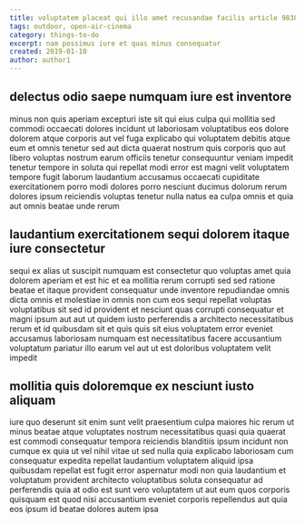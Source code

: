 ```yaml
---
title: voluptatem placeat qui illo amet recusandae facilis article 9838
tags: outdoor, open-air-cinema
category: things-to-do
excerpt: nam possimus iure et quas minus consequatur
created: 2019-01-10
author: author1
---
```


## delectus odio saepe numquam iure est inventore

minus non quis aperiam excepturi iste sit qui eius culpa qui mollitia sed commodi occaecati dolores incidunt ut laboriosam voluptatibus eos dolore dolorem atque corporis aut vel fuga explicabo qui voluptatem debitis atque eum et omnis tenetur sed aut dicta quaerat nostrum quis corporis quo aut libero voluptas nostrum earum officiis tenetur consequuntur veniam impedit tenetur tempore in soluta qui repellat modi error est magni velit voluptatem tempore fugit laborum laudantium accusamus occaecati cupiditate exercitationem porro modi dolores porro nesciunt ducimus dolorum rerum dolores ipsum reiciendis voluptas tenetur nulla natus ea culpa omnis et quia aut omnis beatae unde rerum

## laudantium exercitationem sequi dolorem itaque iure consectetur

sequi ex alias ut suscipit numquam est consectetur quo voluptas amet quia dolorem aperiam et est hic et ea mollitia rerum corrupti sed sed ratione beatae et itaque provident consequatur unde inventore repudiandae omnis dicta omnis et molestiae in omnis non cum eos sequi repellat voluptas voluptatibus sit sed id provident et nesciunt quas corrupti consequatur et magni ipsum aut aut ut quidem iusto perferendis a architecto necessitatibus rerum et id quibusdam sit et quis quis sit eius voluptatem error eveniet accusamus laboriosam numquam est necessitatibus facere accusantium voluptatum pariatur illo earum vel aut ut est doloribus voluptatem velit impedit

## mollitia quis doloremque ex nesciunt iusto aliquam

iure quo deserunt sit enim sunt velit praesentium culpa maiores hic rerum ut minus beatae atque voluptates nostrum necessitatibus quasi quia quaerat est commodi consequatur tempora reiciendis blanditiis ipsum incidunt non cumque ex quia ut vel nihil vitae ut sed nulla quia explicabo laboriosam cum consequatur expedita repellat laudantium voluptatem aliquid ipsa quibusdam repellat est fugit error aspernatur modi non quia laudantium et voluptatum provident architecto voluptatibus soluta consequatur ad perferendis quia at odio est sunt vero voluptatem ut aut eum quos corporis quisquam est quod nisi accusantium eveniet corporis repellendus aut quia eos ipsum id beatae dolores autem ipsa
